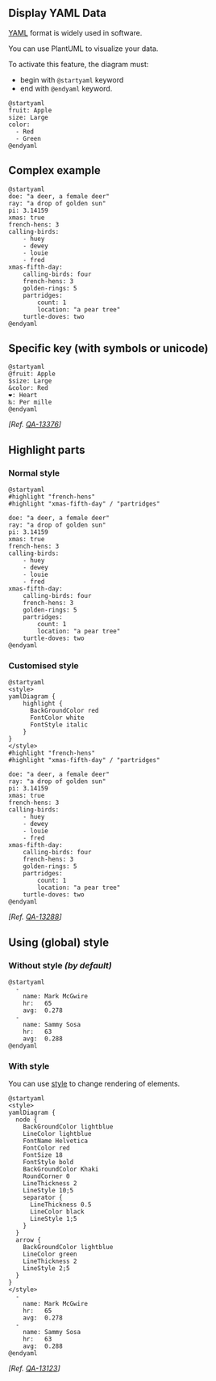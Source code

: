 ## Display YAML Data

[YAML](https://en.wikipedia.org/wiki/YAML) format is widely used in software.

You can use PlantUML to visualize your data.

To activate this feature, the diagram must:
* begin with ``@startyaml`` keyword
* end with ``@endyaml`` keyword. 

```plantuml
@startyaml
fruit: Apple
size: Large
color: 
  - Red
  - Green
@endyaml
```


## Complex example

```plantuml
@startyaml
doe: "a deer, a female deer"
ray: "a drop of golden sun"
pi: 3.14159
xmas: true
french-hens: 3
calling-birds: 
	- huey
	- dewey
	- louie
	- fred
xmas-fifth-day: 
	calling-birds: four
	french-hens: 3
	golden-rings: 5
	partridges: 
		count: 1
		location: "a pear tree"
	turtle-doves: two
@endyaml
```


## Specific key (with symbols or unicode)
```plantuml
@startyaml
@fruit: Apple
$size: Large
&color: Red
❤: Heart
‰: Per mille
@endyaml
```

*[Ref. [QA-13376](https://forum.plantuml.net/13376/)]*


## Highlight parts

### Normal style
```plantuml
@startyaml
#highlight "french-hens"
#highlight "xmas-fifth-day" / "partridges"

doe: "a deer, a female deer"
ray: "a drop of golden sun"
pi: 3.14159
xmas: true
french-hens: 3
calling-birds: 
	- huey
	- dewey
	- louie
	- fred
xmas-fifth-day: 
	calling-birds: four
	french-hens: 3
	golden-rings: 5
	partridges: 
		count: 1
		location: "a pear tree"
	turtle-doves: two
@endyaml
```


### Customised style 
```plantuml
@startyaml
<style>
yamlDiagram {
    highlight {
      BackGroundColor red
      FontColor white
      FontStyle italic
    }
}
</style>
#highlight "french-hens"
#highlight "xmas-fifth-day" / "partridges"

doe: "a deer, a female deer"
ray: "a drop of golden sun"
pi: 3.14159
xmas: true
french-hens: 3
calling-birds: 
	- huey
	- dewey
	- louie
	- fred
xmas-fifth-day: 
	calling-birds: four
	french-hens: 3
	golden-rings: 5
	partridges: 
		count: 1
		location: "a pear tree"
	turtle-doves: two
@endyaml
```
*[Ref. [QA-13288](https://forum.plantuml.net/13288/the-ability-to-customise-the-highlight-for-json-yaml?show=13378#c13378)]*


## Using (global) style

### Without style *(by default)*
```plantuml
@startyaml
  -
    name: Mark McGwire
    hr:   65
    avg:  0.278
  -
    name: Sammy Sosa
    hr:   63
    avg:  0.288
@endyaml
```


### With style

You can use [style](style-evolution) to change rendering of elements.

```plantuml
@startyaml
<style>
yamlDiagram {
  node {
    BackGroundColor lightblue
    LineColor lightblue
    FontName Helvetica
    FontColor red
    FontSize 18
    FontStyle bold
    BackGroundColor Khaki
    RoundCorner 0
    LineThickness 2
    LineStyle 10;5
    separator {
      LineThickness 0.5
      LineColor black
      LineStyle 1;5
    }
  }
  arrow {
    BackGroundColor lightblue
    LineColor green
    LineThickness 2
    LineStyle 2;5
  }
}
</style>
  -
    name: Mark McGwire
    hr:   65
    avg:  0.278
  -
    name: Sammy Sosa
    hr:   63
    avg:  0.288
@endyaml
```

*[Ref. [QA-13123](https://forum.plantuml.net/13123)]*


